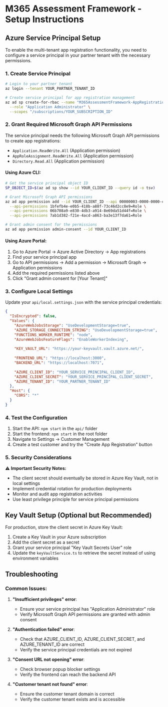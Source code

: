 # M365 Assessment Framework - Setup Instructions

## Azure Service Principal Setup

To enable the multi-tenant app registration functionality, you need to configure a service principal in your partner tenant with the necessary permissions.

### 1. Create Service Principal

```bash
# Login to your partner tenant
az login --tenant YOUR_PARTNER_TENANT_ID

# Create service principal for app registration management
az ad sp create-for-rbac --name "M365AssessmentFramework-AppRegistration" \
  --role "Application Administrator" \
  --scopes "/subscriptions/YOUR_SUBSCRIPTION_ID"
```

### 2. Grant Required Microsoft Graph API Permissions

The service principal needs the following Microsoft Graph API permissions to create app registrations:

- `Application.ReadWrite.All` (Application permission)
- `AppRoleAssignment.ReadWrite.All` (Application permission)
- `Directory.Read.All` (Application permission)

#### Using Azure CLI:
```bash
# Get the service principal object ID
SP_OBJECT_ID=$(az ad sp show --id YOUR_CLIENT_ID --query id -o tsv)

# Grant Microsoft Graph API permissions
az ad app permission add --id YOUR_CLIENT_ID --api 00000003-0000-0000-c000-000000000000 \
  --api-permissions 1bfefb4e-e0b5-418b-a88f-73c46d2cc8e9=Role \
  --api-permissions 06b708a9-e830-4db3-a914-8e69da51d44f=Role \
  --api-permissions 7ab1d382-f21e-4acd-a863-ba3e13f7da61=Role

# Grant admin consent for the permissions
az ad app permission admin-consent --id YOUR_CLIENT_ID
```

#### Using Azure Portal:
1. Go to Azure Portal → Azure Active Directory → App registrations
2. Find your service principal app
3. Go to API permissions → Add a permission → Microsoft Graph → Application permissions
4. Add the required permissions listed above
5. Click "Grant admin consent for [Your Tenant]"

### 3. Configure Local Settings

Update your `api/local.settings.json` with the service principal credentials:

```json
{
  "IsEncrypted": false,
  "Values": {
    "AzureWebJobsStorage": "UseDevelopmentStorage=true",
    "AZURE_STORAGE_CONNECTION_STRING": "UseDevelopmentStorage=true",
    "FUNCTIONS_WORKER_RUNTIME": "node",
    "AzureWebJobsFeatureFlags": "EnableWorkerIndexing",
    
    "KEY_VAULT_URL": "https://your-keyvault.vault.azure.net/",
    
    "FRONTEND_URL": "https://localhost:3000",
    "BACKEND_URL": "https://localhost:7071",
    
    "AZURE_CLIENT_ID": "YOUR_SERVICE_PRINCIPAL_CLIENT_ID",
    "AZURE_CLIENT_SECRET": "YOUR_SERVICE_PRINCIPAL_CLIENT_SECRET", 
    "AZURE_TENANT_ID": "YOUR_PARTNER_TENANT_ID"
  },
  "Host": {
    "CORS": "*"
  }
}
```

### 4. Test the Configuration

1. Start the API: `npm start` in the `api/` folder
2. Start the frontend: `npm start` in the root folder
3. Navigate to Settings → Customer Management
4. Create a test customer and try the "Create App Registration" button

### 5. Security Considerations

⚠️ **Important Security Notes:**
- The client secret should eventually be stored in Azure Key Vault, not in local settings
- Implement credential rotation for production deployments
- Monitor and audit app registration activities
- Use least privilege principle for service principal permissions

## Key Vault Setup (Optional but Recommended)

For production, store the client secret in Azure Key Vault:

1. Create a Key Vault in your Azure subscription
2. Add the client secret as a secret
3. Grant your service principal "Key Vault Secrets User" role
4. Update the `keyVaultService.ts` to retrieve the secret instead of using environment variables

## Troubleshooting

### Common Issues:

1. **"Insufficient privileges" error**: 
   - Ensure your service principal has "Application Administrator" role
   - Verify Microsoft Graph API permissions are granted with admin consent

2. **"Authentication failed" error**:
   - Check that AZURE_CLIENT_ID, AZURE_CLIENT_SECRET, and AZURE_TENANT_ID are correct
   - Verify the service principal credentials are not expired

3. **"Consent URL not opening" error**:
   - Check browser popup blocker settings
   - Verify the frontend can reach the backend API

4. **"Customer tenant not found" error**:
   - Ensure the customer tenant domain is correct
   - Verify the customer tenant exists and is accessible